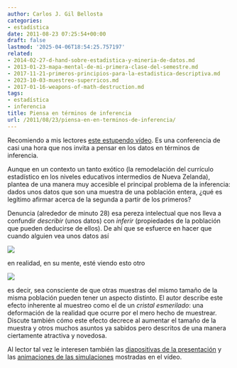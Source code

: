 ```yaml
---
author: Carlos J. Gil Bellosta
categories:
- estadística
date: 2011-08-23 07:25:54+00:00
draft: false
lastmod: '2025-04-06T18:54:25.757197'
related:
- 2014-02-27-d-hand-sobre-estadistica-y-mineria-de-datos.md
- 2013-01-23-mapa-mental-de-mi-primera-clase-del-semestre.md
- 2017-11-21-primeros-principios-para-la-estadistica-descriptiva.md
- 2023-10-03-muestreo-superricos.md
- 2017-01-16-weapons-of-math-destruction.md
tags:
- estadística
- inferencia
title: Piensa en términos de inferencia
url: /2011/08/23/piensa-en-en-terminos-de-inferencia/
---
```


Recomiendo a mis lectores [este estupendo vídeo](http://www.stat.auckland.ac.nz/~wild/09.wild.USCOTS.html). Es una conferencia de casi una hora que nos invita a pensar en los datos en términos de inferencia.

Aunque en un contexto un tanto exótico (la remodelación del currículo estadístico en los niveles educativos intermedios de Nueva Zelanda), plantea de una manera muy accesible el principal problema de la inferencia: dados unos datos que son una muestra de una población entera, ¿qué es legítimo afirmar acerca de la segunda a partir de los primeros?

Denuncia (alrededor de minuto 28) esa pereza intelectual que nos lleva a confundir _describir_ (unos datos) con _inferir_ (propiedades de la población que pueden deducirse de ellos). De ahí que se esfuerce en hacer que cuando alguien vea unos datos así

[![](/wp-uploads/2011/08/box-only.png#center)
](/wp-uploads/2011/08/box-only.png#center)

en realidad, en su mente, esté viendo esto otro


[![](/wp-uploads/2011/08/remember.gif)
](/wp-uploads/2011/08/remember.gif)



es decir, sea consciente de que otras muestras del mismo tamaño de la misma población pueden tener un aspecto distinto. El autor describe este efecto inherente al muestreo como el de un _cristal esmerilado_: una deformación de la realidad que ocurre por el mero hecho de muestrear. Discute también cómo este efecto decrece al aumentar el tamaño de la muestra y otros muchos asuntos ya sabidos pero descritos de una manera ciertamente atractiva y novedosa.

Al lector tal vez le interesen también las [diapositivas de la presentación](http://www.stat.auckland.ac.nz/~wild/09.wild.USCOTS.pdf) y las [animaciones de las simulaciones](http://www.censusatschool.org.nz/2009/informal-inference/WPRH/) mostradas en el vídeo.